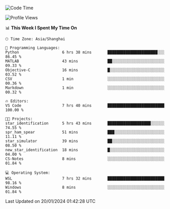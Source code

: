 <!--START_SECTION:waka-->
![Code Time](http://img.shields.io/badge/Code%20Time-1%2C454%20hrs%2037%20mins-blue)

![Profile Views](http://img.shields.io/badge/Profile%20Views-0-blue)

📊 **This Week I Spent My Time On** 

```text
🕑︎ Time Zone: Asia/Shanghai

💬 Programming Languages: 
Python                   6 hrs 38 mins       ██████████████████████░░░   86.45 % 
MATLAB                   43 mins             ██░░░░░░░░░░░░░░░░░░░░░░░   09.33 % 
Objective-C              16 mins             █░░░░░░░░░░░░░░░░░░░░░░░░   03.52 % 
CSV                      1 min               ░░░░░░░░░░░░░░░░░░░░░░░░░   00.36 % 
Markdown                 1 min               ░░░░░░░░░░░░░░░░░░░░░░░░░   00.32 % 

🔥 Editors: 
VS Code                  7 hrs 40 mins       █████████████████████████   100.00 % 

🐱‍💻 Projects: 
star_identification      5 hrs 43 mins       ███████████████████░░░░░░   74.55 % 
spr_ham_spear            51 mins             ███░░░░░░░░░░░░░░░░░░░░░░   11.11 % 
star_simulator           39 mins             ██░░░░░░░░░░░░░░░░░░░░░░░   08.50 % 
new_star_identification  18 mins             █░░░░░░░░░░░░░░░░░░░░░░░░   04.00 % 
CS-Notes                 8 mins              ░░░░░░░░░░░░░░░░░░░░░░░░░   01.84 % 

💻 Operating System: 
WSL                      7 hrs 32 mins       █████████████████████████   98.16 % 
Windows                  8 mins              ░░░░░░░░░░░░░░░░░░░░░░░░░   01.84 % 
```


 Last Updated on 20/01/2024 01:42:28 UTC
<!--END_SECTION:waka-->